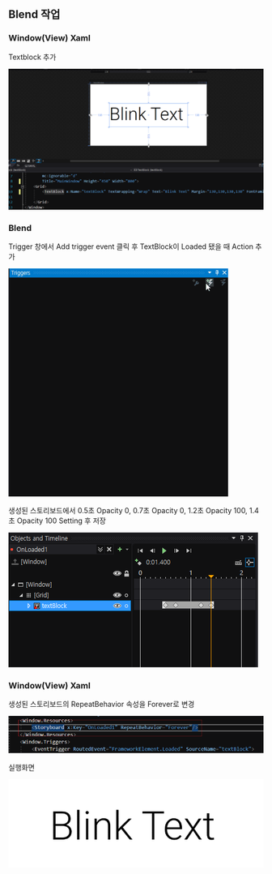 <h2>Blend 작업</h2>
<h3>Window(View) Xaml</h3>
<pr>Textblock 추가</pr>

![CreateTextBlock](./Screenshot/CreateTextblock.png)

<pr></pr>
<h3>Blend</h3>
<pr>Trigger 창에서 Add trigger event 클릭 후 TextBlock이 Loaded 됐을 때 Action 추가</pr>

![TriggerSetting](./Screenshot/TriggerSetting.gif)

<pr></pr>
<pr>생성된 스토리보드에서 0.5초 Opacity 0, 0.7초 Opacity 0, 1.2초 Opacity 100, 1.4초 Opacity 100 Setting 후 저장</pr>

![StoryboardSetting](./Screenshot/StoryboardSetting.png)

<pr></pr>
<h3>Window(View) Xaml</h3>
<pr>생성된 스토리보드의 RepeatBehavior 속성을 Forever로 변경

![Reapeat](./Screenshot/Reapeat.png)

<pr></pr>
<pr>실행화면</pr>

![Play](./Screenshot/Play.gif)
